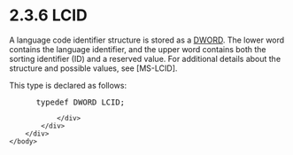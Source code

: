 <html dir="LTR" xmlns:mshelp="http://msdn.microsoft.com/mshelp" xmlns:ddue="http://ddue.schemas.microsoft.com/authoring/2003/5" xmlns:xlink="http://www.w3.org/1999/xlink" xmlns:tool="http://www.microsoft.com/tooltip">
    <head>
        <meta http-equiv="Content-Type" content="text/html; CHARSET=utf-8"></meta>
        <meta name="save" content="history"></meta>
        <title>2.3.6 LCID</title>
        <xml>
            <mshelp:toctitle title="2.3.6 LCID"></mshelp:toctitle>
            <mshelp:rltitle title="[MS-DTYP]: LCID"></mshelp:rltitle>
            <mshelp:keyword index="A" term="e8e4255f-5b6d-472b-8a98-ae3950bfdb9a"></mshelp:keyword>
            <mshelp:attr name="DCSext.ContentType" value="open specification"></mshelp:attr>
            <mshelp:attr name="AssetID" value="e8e4255f-5b6d-472b-8a98-ae3950bfdb9a"></mshelp:attr>
            <mshelp:attr name="TopicType" value="kbRef"></mshelp:attr>
            <mshelp:attr name="DCSext.Title" value="[MS-DTYP]: LCID" />
        </xml>
    </head>
    <body>
        <div id="header">
            <h1 class="heading">2.3.6 LCID</h1>
        </div>
        <div id="mainSection">
            <div id="mainBody">
                <div id="allHistory" class="saveHistory"></div>
                <div id="sectionSection0" class="section" name="collapseableSection">
                    

<p>A language code identifier structure is stored as a <a href="262627d8-3418-4627-9218-4ffe110850b2.md">DWORD</a>. The lower word
contains the language identifier, and the upper word contains both the sorting
identifier (ID) and a reserved value. For additional details about the
structure and possible values, see <mshelp:link keywords="70feba9f-294e-491e-b6eb-56532684c37f" tabindex="0">[MS-LCID]</mshelp:link>.</p>

<p>This type is declared as follows:</p>

<dl>
<dd>
<div><pre> typedef DWORD LCID;
</pre></div>
</dd></dl>


                </div>
            </div>
        </div>
    </body>
</html>